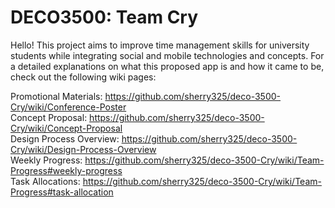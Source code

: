 # DECO3500: Team Cry

Hello! This project aims to improve time management skills for university students while integrating social and mobile technologies and concepts. 
For a detailed explanations on what this proposed app is and how it came to be, check out the following wiki pages:

Promotional Materials: https://github.com/sherry325/deco-3500-Cry/wiki/Conference-Poster  
Concept Proposal: https://github.com/sherry325/deco-3500-Cry/wiki/Concept-Proposal  
Design Process Overview: https://github.com/sherry325/deco-3500-Cry/wiki/Design-Process-Overview  
Weekly Progress: https://github.com/sherry325/deco-3500-Cry/wiki/Team-Progress#weekly-progress  
Task Allocations: https://github.com/sherry325/deco-3500-Cry/wiki/Team-Progress#task-allocation  

